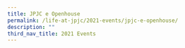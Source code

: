 ```yaml
---
title: JPJC e Openhouse
permalink: /life-at-jpjc/2021-events/jpjc-e-openhouse/
description: ""
third_nav_title: 2021 Events
---
```

